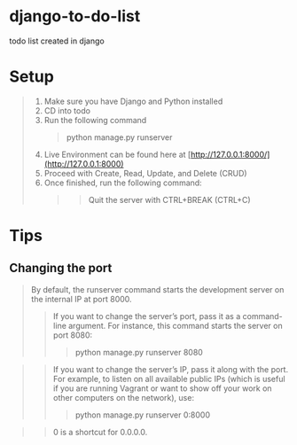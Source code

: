 <!-- @format -->

# django-to-do-list

todo list created in django

# Setup

> 1. Make sure you have Django and Python installed
> 2. CD into todo
> 3. Run the following command
>    > python manage.py runserver
> 4. Live Environment can be found here at [http://127.0.0.1:8000/](http://127.0.0.1:8000)
> 5. Proceed with Create, Read, Update, and Delete (CRUD)
> 6. Once finished, run the following command:
>    > > Quit the server with CTRL+BREAK (CTRL+C)

# Tips

## Changing the port

> By default, the runserver command starts the development server on the internal IP at port 8000.
>
> > If you want to change the server’s port, pass it as a command-line argument. For instance, this command starts the server on port 8080:
> >
> > > python manage.py runserver 8080

> > If you want to change the server’s IP, pass it along with the port. For example, to listen on all available public IPs (which is useful if you are running Vagrant or want to show off your work on other computers on the network), use:
> >
> > > python manage.py runserver 0:8000

> > 0 is a shortcut for 0.0.0.0.
